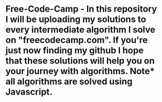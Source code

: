 # Free-Code-Camp - In this repository I will be uploading my solutions to every intermediate algorithm I solve on "freecodecamp.com". If you're just now finding my github I hope that these solutions will help you on your journey with algorithms. Note* all algorithms are solved using Javascript.
